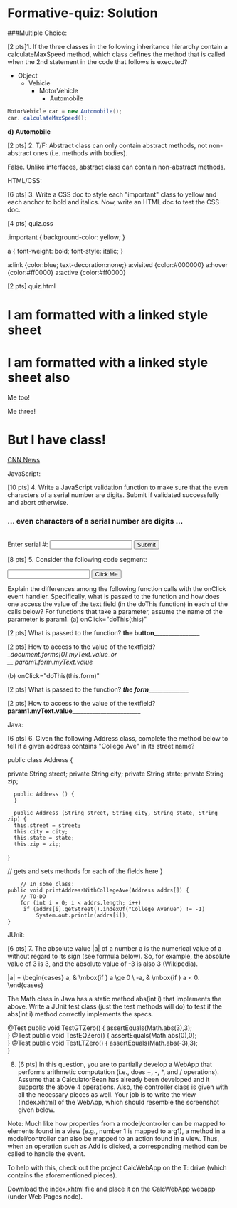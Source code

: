 # Formative-quiz: Solution

###Multiple Choice:

[2 pts]1. If the three classes in the following inheritance hierarchy contain a calculateMaxSpeed method, which class defines the method that is called when the 2nd statement in the code that follows is executed?

* Object
    * Vehicle
        * MotorVehicle
            * Automobile

```java 
MotorVehicle car = new Automobile();
car. calculateMaxSpeed();
```
__d) Automobile__

[2 pts] 2. T/F: Abstract class can only contain abstract methods, not non-abstract ones (i.e. methods with bodies).

False. Unlike interfaces, abstract class can contain non-abstract methods.

HTML/CSS:

[6 pts] 3. Write a CSS doc to style each "important" class to yellow and each anchor to bold and italics. Now, write an HTML doc to test the CSS doc. 

[4 pts] quiz.css

.important {
 background-color: yellow;
}

a {
 font-weight: bold;
 font-style: italic;
}

a:link  {color:blue; text-decoration:none;}
a:visited {color:#000000}
a:hover   {color:#ff0000}
a:active  {color:#ff0000}

[2 pts] quiz.html 

<!DOCTYPE html>
<html>
<head>
<link rel="stylesheet" type="text/css" href="./css/quiz.css">
</head>

<body>
<h1>I am formatted with a linked style sheet</h1>
<h1>I am formatted with a linked style sheet also</h1>
<p>Me too!</p>
<p>Me three!</p>
<h1 class="important">But I have class!</h1>
<a href="http://cnn.com">CNN News</a>
</body>

</html>

JavaScript:

[10 pts] 4. Write a JavaScript validation function to make sure that the even characters of a serial number are digits. Submit if validated successfully and abort otherwise.

<!DOCTYPE html>
<html>
<head><title>Quiz Q</title><h3>... even characters of a serial number are digits ... </h3>
<SCRIPT>
function validate(aForm) {
   var isBad = false;
   var serial = aForm.number.value;
   for (var i = 1; i <= serial.length; i++) { // note starting at 1
      if (i % 2 == 0) // even
          if (!isDigit(serial.charAt(i-1))) {
              isBad = true; 
              break;
          }
   }
   if (isBad) { 
       alert("the serial # is bad");
       return false;
   }
   else {
       alert("the serial # is good");
       return true;
   }
}
//-------------------------------------------------------------------
// Source: http://www.mattkruse.com/javascript/validations/source.html
// isDigit(value)
//   Returns true if value is a 1-character digit
//-------------------------------------------------------------------
function isDigit(num) {
    if (num.length>1){
     return false;
    }
 var string="1234567890";
    if (string.indexOf(num)!=-1){
     return true;
    }
    return false;
}
</SCRIPT>
</head>
<body>
<form onsubmit="return validate(this)" method="get" action="http://was6.itk.ilstu.edu:9080/itk/EchoAll"><BR>
Enter serial #: <INPUT TYPE="text" NAME="number" SIZE="20"> <input type="submit"> 
</form>
</body>

</html>


[8 pts] 5. Consider the following code segment:
<form>
<input type="text" name="myText">
<input type="button" name="myButton" value="Click Me" 
 onClick="__________" >
</form>

Explain the differences among the following function calls with the onClick event handler. Specifically, what is passed to the function and how does one access the value of the text field (in the doThis function) in each of the calls below? For functions that take a parameter, assume the name of the parameter is param1.
(a)     onClick="doThis(this)"

[2 pts] What is passed to the function? ______the button______________________

[2 pts] How to access to the value of the textfield?__document.forms[0].myText.value_or     
                                                                    __ param1.form.myText.value_

(b)     onClick="doThis(this.form)"

[2 pts] What is passed to the function? _______the form_____________________

[2 pts] How to access to the value of the textfield?____param1.myText.value____________________________


Java:

[6 pts] 6. Given the following Address class, complete the method below to tell if a given address contains "College Ave" in its street name?

public class Address {
  
   private String street;
   private String city;
   private String state;
   private String zip;
 
      public Address () {
      }

      public Address (String street, String city, String state, String zip) {
      this.street = street;
      this.city = city;
      this.state = state;
      this.zip = zip;
   }
 
   // gets and sets methods for each of the fields here
}
        
        // In some class:
    public void printAddressWithCollegeAve(Address addrs[]) {
        // TO-DO
        for (int i = 0; i < addrs.length; i++)
         if (addrs[i].getStreet().indexOf("College Avenue") != -1)
             System.out.println(addrs[i]);
    }

JUnit:

[6 pts] 7. The absolute value |a| of a number a is the numerical value of a without regard to its sign (see formula below). So, for example, the absolute value of 3 is 3, and the absolute value of -3 is also 3 (Wikipedia).
 
|a| = \begin{cases} a, & \mbox{if }  a \ge 0  \\ -a,  & \mbox{if } a < 0. \end{cases} 

The Math class in Java has a static method abs(int i) that implements the above. Write a JUnit test class (just the test methods will do) to test if the abs(int i) method correctly implements the specs.

@Test
public void TestGTZero() {
    assertEquals(Math.abs(3),3);  
}
@Test
public void TestEQZero() {
    assertEquals(Math.abs(0),0);  
}
@Test
public void TestLTZero() {
    assertEquals(Math.abs(-3),3);  
}

8. [6 pts] In this question, you are to partially develop a WebApp that performs arithmetic computation (i.e., does +, -, *, and / operations). Assume that a CalculatorBean has already been developed and it supports the above 4 operations. Also, the controller class is given with all the necessary pieces as well. Your job is to write the view (index.xhtml) of the WebApp, which should resemble the screenshot given below. 

Note: Much like how properties from a model/controller can be mapped to elements found in a view (e.g., number 1 is mapped to arg1), a method in a model/controller can also be mapped to an action found in a view. Thus, when an operation such as Add is clicked, a corresponding method can be called to handle the event.

To help with this, check out the project CalcWebApp on the T: drive (which contains the aforementioned pieces).


Download the index.xhtml file and place it on the CalcWebApp webapp (under Web Pages node).